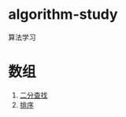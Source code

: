 # algorithm-study
算法学习

# 数组
1. [二分查找](./array-algorithm/binary-search)
2. [排序](./array-algorithm/sort)

